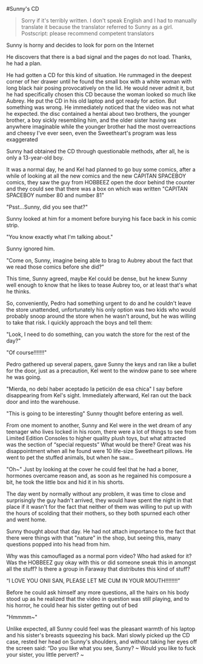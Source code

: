 #Sunny's CD

>Sorry if it's terribly written. I don't speak English and I had to manually translate it because the translator referred to Sunny as a girl.
>Postscript: please recommend competent translators

Sunny is horny and decides to look for porn on the Internet

He discovers that there is a bad signal and the pages do not load. Thanks, he had a plan.

He had gotten a CD for this kind of situation. He rummaged in the deepest corner of her drawer until he found the small box with a white woman with long black hair posing provocatively on the lid. He would never admit it, but he had specifically chosen this CD because the woman looked so much like Aubrey. He put the CD in his old laptop and got ready for action. But something was wrong. He immediately noticed that the video was not what he expected. the disc contained a hentai about two brothers, the younger brother, a boy sickly resembling him, and the older sister having sex anywhere imaginable while the younger brother had the most overreactions and cheesy I've ever seen, even the Sweetheart's program was less exaggerated

Sunny had obtained the CD through questionable methods, after all, he is only a 13-year-old boy.

It was a normal day, he and Kel had planned to go buy some comics, after a while of looking at all the new comics and the new CAPITAN SPACEBOY comics, they saw the guy from HOBBEEZ open the door behind the counter and they could see that there was a box on which was written "CAPITAN SPACEBOY number 80 and number 81"

"Psst...Sunny, did you see that?"

Sunny looked at him for a moment before burying his face back in his comic strip.

"You know exactly what I'm talking about."

Sunny ignored him.

"Come on, Sunny, imagine being able to brag to Aubrey about the fact that we read those comics before she did?"

This time, Sunny agreed, maybe Kel could be dense, but he knew Sunny well enough to know that he likes to tease Aubrey too, or at least that's what he thinks.

So, conveniently, Pedro had something urgent to do and he couldn't leave the store unattended, unfortunately his only option was two kids who would probably snoop around the store when he wasn't around, but he was willing to take that risk. I quickly approach the boys and tell them:

"Look, I need to do something, can you watch the store for the rest of the day?"

"Of course!!!!!!!"

Pedro gathered up several papers, gave Sunny the keys and ran like a bullet for the door, just as a precaution, Kel went to the window pane to see where he was going.

"Mierda, no debí haber aceptado la petición de esa chica" I say before disappearing from Kel's sight. Immediately afterward, Kel ran out the back door and into the warehouse.

"This is going to be interesting" Sunny thought before entering as well.

From one moment to another, Sunny and Kel were in the wet dream of any teenager who lives locked in his room, there were a lot of things to see from Limited Edition Consoles to higher quality plush toys, but what attracted was the section of “special requests” What would be there? Great was his disappointment when all he found were 10 life-size Sweetheart pillows. He went to pet the stuffed animals, but when he saw...

"Oh~" Just by looking at the cover he could feel that he had a boner, hormones overcame reason and, as soon as he regained his composure a bit, he took the little box and hid it in his shorts.

The day went by normally without any problem, it was time to close and surprisingly the guy hadn't arrived, they would have spent the night in that place if it wasn't for the fact that neither of them was willing to put up with the hours of scolding that their mothers, so they both spurned each other and went home.

Sunny thought about that day. He had not attach importance to the fact that there were things with that "nature" in the shop, but seeing this, many questions popped into his head from him.

Why was this camouflaged as a normal porn video? Who had asked for it? Was the HOBBEEZ guy okay with this or did someone sneak this in amongst all the stuff? Is there a group in Faraway that distributes this kind of stuff?

“I LOVE YOU ONII SAN, PLEASE LET ME CUM IN YOUR MOUTH!!!!!!!!”

Before he could ask himself any more questions, all the hairs on his body stood up as he realized that the video in question was still playing, and to his horror, he could hear his sister getting out of bed

"Hmmmm~"

Unlike expected, all Sunny could feel was the pleasant warmth of his laptop and his sister's breasts squeezing his back. Mari slowly picked up the CD case, rested her head on Sunny's shoulders, and without taking her eyes off the screen said:
“Do you like what you see, Sunny? ~ Would you like to fuck your sister, you little pervert? ~